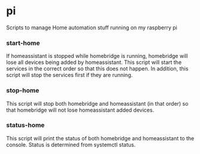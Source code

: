 # pi
Scripts to manage Home automation stuff running on my raspberry pi

### start-home ###
  If homeassistant is stopped while homebridge is running, homebridge will lose all devices being added by homeassistant.  This script will start the services in the correct order so that this does not happen.  In addition, this script will stop the services first if they are running.

### stop-home ###
  This script will stop both homebridge and homeassistant (in that order) so that homebridge will not lose homeassistant added devices.

### status-home ###
  This script will print the status of both homebridge and homeassistant to the console.  Status is determined from systemctl status.

